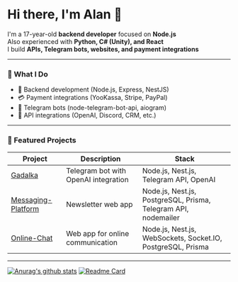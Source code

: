 # Hi there, I'm Alan 👋

I'm a 17-year-old **backend developer** focused on **Node.js**  
Also experienced with **Python, C# (Unity), and React**  
I build **APIs, Telegram bots, websites, and payment integrations**

---

### 💼 What I Do

- 🔧 Backend development (Node.js, Express, NestJS)
- 💳 Payment integrations (YooKassa, Stripe, PayPal)
- 🤖 Telegram bots (node-telegram-bot-api, aiogram)
- 🔌 API integrations (OpenAI, Discord, CRM, etc.)

---

### 🚀 Featured Projects

| Project | Description | Stack |
|--------|-------------|-------|
| [Gadalka](https://github.com/AlanKerry1/Gadalka) | Telegram bot with OpenAI integration | Node.js, Nest.js, Telegram API, OpenAI |
| [Messaging-Platform](https://github.com/AlanKerry1/Messaging-Platform) | Newsletter web app | Node.js, Nest.js, PostgreSQL, Prisma, Telegram API, nodemailer |
| [Online-Chat](https://github.com/AlanKerry1/Online-Chat) | Web app for online communication | Node.js, Nest.js, WebSockets, Socket.IO, PostgreSQL, Prisma |

---

[![Anurag's github stats](https://github-readme-stats.vercel.app/api?username=AlanKerry1&show_icons=true&theme=blue-green)](https://github.com/anuraghazra/github-readme-stats)
[![Readme Card](https://github-readme-stats.vercel.app/api/pin/?username=AlanKerry1&repo=AlanKerry1)](https://github.com/anuraghazra/github-readme-stats)
